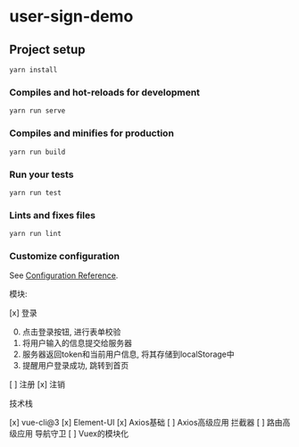 # user-sign-demo

## Project setup
```
yarn install
```

### Compiles and hot-reloads for development
```
yarn run serve
```

### Compiles and minifies for production
```
yarn run build
```

### Run your tests
```
yarn run test
```

### Lints and fixes files
```
yarn run lint
```

### Customize configuration
See [Configuration Reference](https://cli.vuejs.org/config/).

模块:

[x] 登录

0. 点击登录按钮, 进行表单校验
1. 将用户输入的信息提交给服务器
2. 服务器返回token和当前用户信息, 将其存储到localStorage中
3. 提醒用户登录成功, 跳转到首页

[ ] 注册
[x] 注销

技术栈

[x] vue-cli@3
[x] Element-UI
[x] Axios基础
[ ] Axios高级应用 拦截器
[ ] 路由高级应用  导航守卫
[ ] Vuex的模块化

